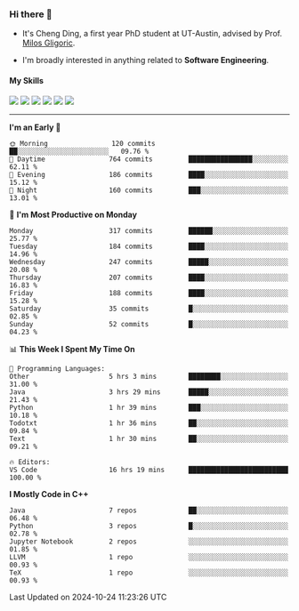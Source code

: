 ### Hi there 👋

* It's Cheng Ding, a first year PhD student at UT-Austin, advised by Prof. [Milos Gligoric](https://users.ece.utexas.edu/~gligoric/).

* I'm broadly interested in anything related to **Software Engineering**.

#### My Skills

![](https://img.shields.io/badge/C++-65318e?logo=cplusplus&logoColor=fff)
![](https://img.shields.io/badge/Python-3e74a2?logo=python&logoColor=fff)
![](https://img.shields.io/badge/C-5654a2?logo=c&logoColor=fff)
![](https://img.shields.io/badge/Go-00aaff?logo=go&logoColor=fff)
![](https://img.shields.io/badge/Docker-0088ff?logo=docker&logoColor=fff)
![](https://img.shields.io/badge/Apache-D22128?logo=apache&logoColor=fff)

---
<!--START_SECTION:waka-->
**I'm an Early 🐤** 

```text
🌞 Morning                120 commits         ██░░░░░░░░░░░░░░░░░░░░░░░   09.76 % 
🌆 Daytime                764 commits         ████████████████░░░░░░░░░   62.11 % 
🌃 Evening                186 commits         ████░░░░░░░░░░░░░░░░░░░░░   15.12 % 
🌙 Night                  160 commits         ███░░░░░░░░░░░░░░░░░░░░░░   13.01 % 
```
📅 **I'm Most Productive on Monday** 

```text
Monday                   317 commits         ██████░░░░░░░░░░░░░░░░░░░   25.77 % 
Tuesday                  184 commits         ████░░░░░░░░░░░░░░░░░░░░░   14.96 % 
Wednesday                247 commits         █████░░░░░░░░░░░░░░░░░░░░   20.08 % 
Thursday                 207 commits         ████░░░░░░░░░░░░░░░░░░░░░   16.83 % 
Friday                   188 commits         ████░░░░░░░░░░░░░░░░░░░░░   15.28 % 
Saturday                 35 commits          █░░░░░░░░░░░░░░░░░░░░░░░░   02.85 % 
Sunday                   52 commits          █░░░░░░░░░░░░░░░░░░░░░░░░   04.23 % 
```


📊 **This Week I Spent My Time On** 

```text
💬 Programming Languages: 
Other                    5 hrs 3 mins        ████████░░░░░░░░░░░░░░░░░   31.00 % 
Java                     3 hrs 29 mins       █████░░░░░░░░░░░░░░░░░░░░   21.43 % 
Python                   1 hr 39 mins        ███░░░░░░░░░░░░░░░░░░░░░░   10.18 % 
Todotxt                  1 hr 36 mins        ██░░░░░░░░░░░░░░░░░░░░░░░   09.84 % 
Text                     1 hr 30 mins        ██░░░░░░░░░░░░░░░░░░░░░░░   09.21 % 

🔥 Editors: 
VS Code                  16 hrs 19 mins      █████████████████████████   100.00 % 
```

**I Mostly Code in C++** 

```text
Java                     7 repos             ██░░░░░░░░░░░░░░░░░░░░░░░   06.48 % 
Python                   3 repos             █░░░░░░░░░░░░░░░░░░░░░░░░   02.78 % 
Jupyter Notebook         2 repos             ░░░░░░░░░░░░░░░░░░░░░░░░░   01.85 % 
LLVM                     1 repo              ░░░░░░░░░░░░░░░░░░░░░░░░░   00.93 % 
TeX                      1 repo              ░░░░░░░░░░░░░░░░░░░░░░░░░   00.93 % 
```




 Last Updated on 2024-10-24 11:23:26 UTC
<!--END_SECTION:waka-->
